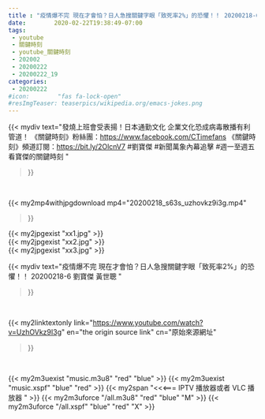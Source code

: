 ```yaml
---
title : "疫情爆不完 現在才會怕？日人急搜關鍵字眼「致死率2%」的恐懼！！ 20200218-6 劉寶傑 黃世聰 "
date:        2020-02-22T19:38:49-07:00
tags:
 - youtube
 - 關鍵時刻
 - youtube_關鍵時刻
 - 202002
 - 20200222
 - 20200222_19
categories:
 - 20200222
#icon:        "fas fa-lock-open"
#resImgTeaser: teaserpics/wikipedia.org/emacs-jokes.png
---
```


{{< mydiv text="發燒上班會受表揚！日本通勤文化 企業文化恐成病毒散播有利管道！  《關鍵時刻》粉絲團：https://www.facebook.com/CTimefans 《關鍵時刻》頻道訂閱：https://bit.ly/2OlcnV7  #劉寶傑 #新聞萬象內幕追擊 #週一至週五看寶傑的關鍵時刻 "
>}}
<br>


{{< my2mp4withjpgdownload mp4="20200218_s63s_uzhovkz9i3g.mp4"
>}}

{{< my2jpgexist "xx1.jpg" >}}<br>
{{< my2jpgexist "xx2.jpg" >}}<br>
{{< my2jpgexist "xx3.jpg" >}}<br>



{{< mydiv text="疫情爆不完 現在才會怕？日人急搜關鍵字眼「致死率2%」的恐懼！！ 20200218-6 劉寶傑 黃世聰 "
>}}
<br>

{{< my2linktextonly link="https://www.youtube.com/watch?v=UzhOVkz9I3g"
en="the origin source link" cn="原始來源網址"
>}}


<br>

{{< my2m3uexist "music.m3u8" "red"  "blue" >}} {{< my2m3uexist "music.xspf" "blue" "red"  >}} {{< my2span "<<<=== IPTV 播放器或者 VLC 播放器 " >}} {{< my2m3uforce "/all.m3u8" "red"  "blue" "M" >}} {{< my2m3uforce "/all.xspf" "blue" "red"  "X" >}} 
